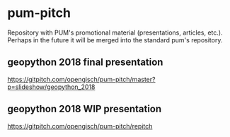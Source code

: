 # pum-pitch
Repository with PUM's promotional material (presentations, articles, etc.). Perhaps in the future it will be merged into the standard pum's repository.

## geopython 2018 final presentation
https://gitpitch.com/opengisch/pum-pitch/master?p=slideshow/geopython_2018

## geopython 2018 WIP presentation
https://gitpitch.com/opengisch/pum-pitch/repitch
